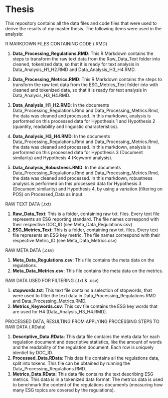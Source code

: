 # Thesis
This repository contains all the data files and code files that were used to derive the results of my master thesis. The following items were used in the analysis:

R MARKDOWN FILES CONTAINING CODE (.RMD)
1. **Data_Processing_Regulations.RMD**: This R Markdown contains the steps to transform the raw text data from the Raw_Data_Text folder into cleaned, tokenized data, so that it is ready for text analysis in Data_Analysis_H1_H2.RMD and Data_Analysis_H3_H4.RMD.

2. **Data_Processing_Metrics.RMD**: This R Markdown contains the steps to transform the raw text data from the ESG_Metrics_Text folder into with cleaned and tokenized data, so that it is ready for text analysis in Data_Analysis_H3_H4.RMD.
3. **Data_Analysis_H1_H2.RMD**: In the documents Data_Processing_Regulations.Rmd and Data_Processing_Metrics.Rmd, the data was cleaned and processed. In this markdown, analysis is performed on this processed data for Hypothesis 1 and Hypothesis 2 (quantity, readability and linguistic characteristics).
4. **Data_Analysis_H3_H4.RMD**: In the documents Data_Processing_Regulations.Rmd and Data_Processing_Metrics.Rmd, the data was cleaned and processed. In this markdown, analysis is performed on this processed data for Hypothesis 3 (Document similarity) and Hypothesis 4 (Keyword analysis).
5. **Data_Analysis_Robustness.RMD**: In the documents Data_Processing_Regulations.Rmd and Data_Processing_Metrics.Rmd, the data was cleaned and processed. In this markdown, robustness analysis is performed on this processed data for Hypothesis 3 (Document similarity) and Hypothesis 4, by using a variation (filtering on POS) on Processed_Data as input. 

RAW TEXT DATA (.txt)
1. **Raw_Data_Text**: This is a folder, containing raw txt. files. Every text file represents an ESG reporting standard. The file names correspond with their respective DOC_ID (see Meta_Data_Regulations.csv)
2. **ESG_Metrics_Text**: This is a folder, containing raw txt. files. Every text file represents an ESG key metric. The file names correspond with their respective Metric_ID (see Meta_Data_Metrics.csv)

RAW META DATA (.csv)
1. **Meta_Data_Regulations.csv**: This file contains the meta data on the regulations. 
2. **Meta_Data_Metrics.csv**: This file contains the meta data on the metrics. 

RAW DATA USED FOR FILTERING (.txt & .csv)
1. **stopwords.txt**: This text file contains a selection of stopwords, that were used to filter the text data in Data_Processing_Regulations.RMD and Data_Processing_Metrics.RMD. 
2. **Metrics_Keywords.csv**: This csv file contains the ESG key words that are used for H4 (Data_Analysis_H3_H4.RMD). 

PROCESSED DATA, RESULTING FROM APPLYING PROCESSING STEPS TO RAW DATA (.RData)
1. **Descriptive_Data.RData**: This data file contains the meta data for each regulation document and descriptive statistics, like the amount of words and the readability of the regulation document. Each row is uniquely identief by DOC_ID. 
2. **Processed_Data.RData**: This data file contains all the regulations data, split into tokens. This file can be obtained by running the Data_Processing_Regulations.RMD.
3. **Metrics_Data.RData**: This data file contains the text describing ESG metrics. This data is in a tokenized data format. The metrics data is used to benchmark the content of the regulations documents (measuring how many ESG topics are covered by the regulations).  



